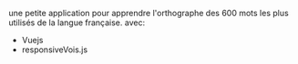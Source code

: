 une petite application pour apprendre l'orthographe des 600 mots les plus utilisés de la langue française.
avec: 
- Vuejs
- responsiveVois.js